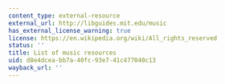 ```yaml
---
content_type: external-resource
external_url: http://libguides.mit.edu/music
has_external_license_warning: true
license: https://en.wikipedia.org/wiki/All_rights_reserved
status: ''
title: List of music resources
uid: d8e4dcea-bb7a-40fc-93e7-41c477040c13
wayback_url: ''
---
```

